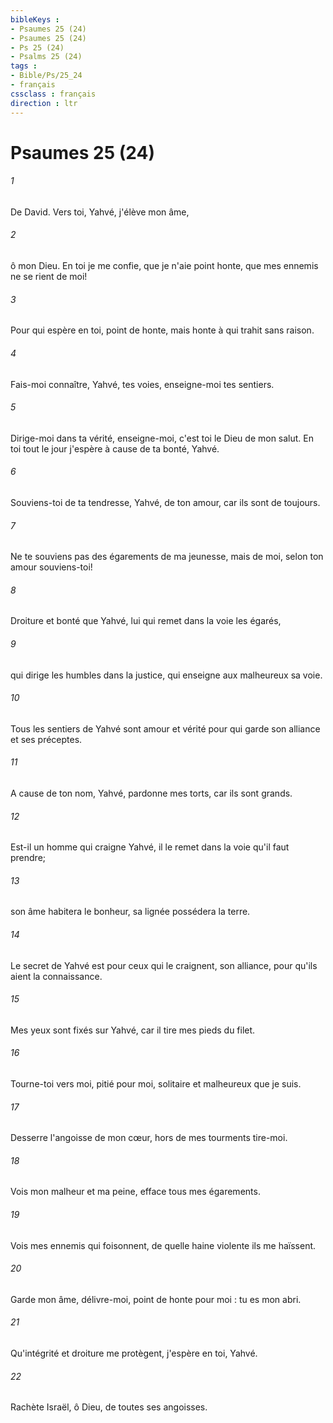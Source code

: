 ```yaml
---
bibleKeys : 
- Psaumes 25 (24)
- Psaumes 25 (24)
- Ps 25 (24)
- Psalms 25 (24)
tags : 
- Bible/Ps/25_24
- français
cssclass : français
direction : ltr
---
```


# Psaumes 25 (24)

###### 1
De David. Vers toi, Yahvé, j'élève mon âme,
###### 2
ô mon Dieu. En toi je me confie, que je n'aie point honte, que mes ennemis ne se rient de moi!
###### 3
Pour qui espère en toi, point de honte, mais honte à qui trahit sans raison.
###### 4
Fais-moi connaître, Yahvé, tes voies, enseigne-moi tes sentiers.
###### 5
Dirige-moi dans ta vérité, enseigne-moi, c'est toi le Dieu de mon salut. En toi tout le jour j'espère à cause de ta bonté, Yahvé.
###### 6
Souviens-toi de ta tendresse, Yahvé, de ton amour, car ils sont de toujours.
###### 7
Ne te souviens pas des égarements de ma jeunesse, mais de moi, selon ton amour souviens-toi!
###### 8
Droiture et bonté que Yahvé, lui qui remet dans la voie les égarés,
###### 9
qui dirige les humbles dans la justice, qui enseigne aux malheureux sa voie.
###### 10
Tous les sentiers de Yahvé sont amour et vérité pour qui garde son alliance et ses préceptes.
###### 11
A cause de ton nom, Yahvé, pardonne mes torts, car ils sont grands.
###### 12
Est-il un homme qui craigne Yahvé, il le remet dans la voie qu'il faut prendre;
###### 13
son âme habitera le bonheur, sa lignée possédera la terre.
###### 14
Le secret de Yahvé est pour ceux qui le craignent, son alliance, pour qu'ils aient la connaissance.
###### 15
Mes yeux sont fixés sur Yahvé, car il tire mes pieds du filet.
###### 16
Tourne-toi vers moi, pitié pour moi, solitaire et malheureux que je suis.
###### 17
Desserre l'angoisse de mon cœur, hors de mes tourments tire-moi.
###### 18
Vois mon malheur et ma peine, efface tous mes égarements.
###### 19
Vois mes ennemis qui foisonnent, de quelle haine violente ils me haïssent.
###### 20
Garde mon âme, délivre-moi, point de honte pour moi : tu es mon abri.
###### 21
Qu'intégrité et droiture me protègent, j'espère en toi, Yahvé.
###### 22
Rachète Israël, ô Dieu, de toutes ses angoisses.
